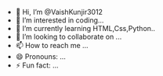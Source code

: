 - 👋 Hi, I’m @VaishKunjir3012
- 👀 I’m interested in coding...
- 🌱 I’m currently learning HTML,Css,Python..
- 💞️ I’m looking to collaborate on ...
- 📫 How to reach me ...
- 😄 Pronouns: ...
- ⚡ Fun fact: ...

<!---
VaishKunjir3012/VaishKunjir3012 is a ✨ special ✨ repository because its `README.md` (this file) appears on your GitHub profile.
You can click the Preview link to take a look at your changes.
--->
